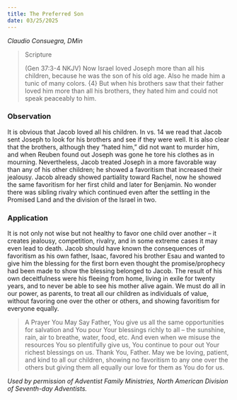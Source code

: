 ```yaml
---
title: The Preferred Son
date: 03/25/2025
---
```


_Claudio Consuegra, DMin_

> <p>Scripture</p>
> (Gen 37:3-4 NKJV) Now Israel loved Joseph more than all his children, because he was the son of his old age. Also he made him a tunic of many colors. {4} But when his brothers saw that their father loved him more than all his brothers, they hated him and could not speak peaceably to him.

### Observation

It is obvious that Jacob loved all his children. In vs. 14 we read that Jacob sent Joseph to look for his brothers and see if they were well. It is also clear that the brothers, although they “hated him,” did not want to murder him, and when Reuben found out Joseph was gone he tore his clothes as in mourning. Nevertheless, Jacob treated Joseph in a more favorable way than any of his other children; he showed a favoritism that increased their jealousy. Jacob already showed partiality toward Rachel, now he showed the same favoritism for her first child and later for Benjamin. No wonder there was sibling rivalry which continued even after the settling in the Promised Land and the division of the Israel in two.

### Application

It is not only not wise but not healthy to favor one child over another – it creates jealousy, competition, rivalry, and in some extreme cases it may even lead to death. Jacob should have known the consequences of favoritism as his own father, Isaac, favored his brother Esau and wanted to give him the blessing for the first born even thought the promise/prophecy had been made to show the blessing belonged to Jacob. The result of his own deceitfulness were his fleeing from home, living in exile for twenty years, and to never be able to see his mother alive again. We must do all in our power, as parents, to treat all our children as individuals of value, without favoring one over the other or others, and showing favoritism for everyone equally.

> <callout>A Prayer You May Say</callout>
> Father, You give us all the same opportunities for salvation and You pour Your blessings richly to all – the sunshine, rain, air to breathe, water, food, etc. And even when we misuse the resources You so plentifully give us, You continue to pour out Your richest blessings on us. Thank You, Father. May we be loving, patient, and kind to all our children, showing no favoritism to any one over the others but giving them all equally our love for them as You do for us.

_Used by permission of Adventist Family Ministries, North American Division of Seventh-day Adventists._
